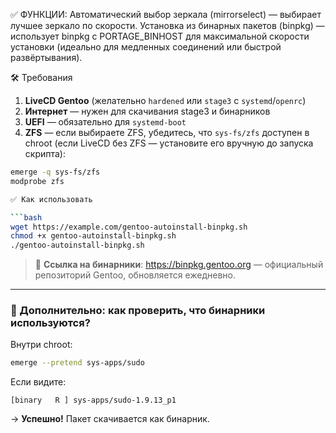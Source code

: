 ✅ ФУНКЦИИ:
Автоматический выбор зеркала (mirrorselect) — выбирает лучшее зеркало по скорости.
Установка из бинарных пакетов (binpkg) — использует binpkg с PORTAGE_BINHOST для максимальной скорости установки (идеально для медленных соединений или быстрой развёртывания).

🛠️ Требования

1. **LiveCD Gentoo** (желательно `hardened` или `stage3` с `systemd`/`openrc`)
2. **Интернет** — нужен для скачивания stage3 и бинарников
3. **UEFI** — обязательно для `systemd-boot`
4. **ZFS** — если выбираете ZFS, убедитесь, что `sys-fs/zfs` доступен в chroot (если LiveCD без ZFS — установите его вручную до запуска скрипта):

```bash
emerge -q sys-fs/zfs
modprobe zfs

✅ Как использовать

```bash
wget https://example.com/gentoo-autoinstall-binpkg.sh
chmod +x gentoo-autoinstall-binpkg.sh
./gentoo-autoinstall-binpkg.sh
```

> 🔗 **Ссылка на бинарники**: https://binpkg.gentoo.org — официальный репозиторий Gentoo, обновляется ежедневно.

---

### 📌 Дополнительно: как проверить, что бинарники используются?

Внутри chroot:

```bash
emerge --pretend sys-apps/sudo
```

Если видите:
```
[binary   R ] sys-apps/sudo-1.9.13_p1
```
→ **Успешно!** Пакет скачивается как бинарник.
